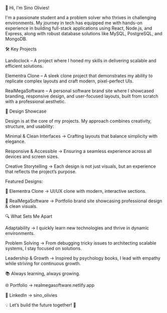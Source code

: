🌟 Hi, I'm Sino Olivies!

I'm a passionate student and a problem solver who thrives in challenging environments.
My journey in tech has equipped me with hands-on experience in building full-stack applications using React, Node.js, and Express, along with robust database solutions like MySQL, PostgreSQL, and MongoDB.

🛠️ Key Projects

Landoclock – A project where I honed my skills in delivering scalable and efficient solutions.

Elementra Clone
 – A sleek clone project that demonstrates my ability to replicate complex layouts and craft modern, pixel-perfect UIs.

RealMegaSoftware
 – A personal software brand site where I showcased branding, responsive design, and user-focused layouts, built from scratch with a professional aesthetic.

🎨 Design Showcase

Design is at the core of my projects. My approach combines creativity, structure, and usability:

Minimal & Clean Interfaces → Crafting layouts that balance simplicity with elegance.

Responsive & Accessible → Ensuring a seamless experience across all devices and screen sizes.

Creative Storytelling → Each design is not just visuals, but an experience that reflects the project’s purpose.

Featured Designs:

🔹 Elementra Clone
 → UI/UX clone with modern, interactive sections.

🔹 RealMegaSoftware
 → Portfolio brand site showcasing professional design & clean visuals.

🔍 What Sets Me Apart

Adaptability → I quickly learn new technologies and thrive in dynamic environments.

Problem Solving → From debugging tricky issues to architecting scalable systems, I stay focused on solutions.

Leadership & Growth → Inspired by psychology books, I lead with empathy while striving for continuous growth.

📚 Always learning, always growing.

🌐 Portfolio → realmegasoftware.netlify.app

🔗 LinkedIn → sino_olivies

💡 Let’s build the future together! 🚀
